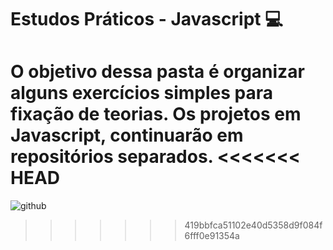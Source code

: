 # Estudos Práticos - Javascript :computer:
O objetivo dessa pasta é organizar alguns exercícios simples para fixação de teorias. Os projetos em Javascript, continuarão em repositórios separados.
<<<<<<< HEAD
=======

![github](https://user-images.githubusercontent.com/64161478/125210340-9abc1300-e275-11eb-971e-880939e75696.gif)
>>>>>>> 419bbfca51102e40d5358d9f084f6fff0e91354a
